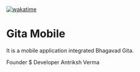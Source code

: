 [![wakatime](https://wakatime.com/badge/user/a4c237dc-fe02-47f0-97b5-c25292afe1cf/project/9ccc5efd-48f0-4fb4-8708-8729d4598fd5.svg)](https://wakatime.com/badge/user/a4c237dc-fe02-47f0-97b5-c25292afe1cf/project/9ccc5efd-48f0-4fb4-8708-8729d4598fd5)
# Gita Mobile 

It is a mobile application integrated Bhagavad Gita.


Founder $ Developer Antriksh Verma
